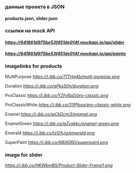 ### данные проекта в JSON

#### products.json, slider.json

### ссылки на mock API

#### *https://641861d975be53f451de014f.mockapi.io/api/slider*
#### *https://641861d975be53f451de014f.mockapi.io/api/paints*

### imagelinks for products
MultiPurpose *https://i.ibb.co/71THq4b/multi-purpose.png*

Duration *https://i.ibb.co/gPksS0n/duration.png*

ProClassic *https://i.ibb.co/Y2fy6pD/pro-classic.png*

ProClassicWhite *https://i.ibb.co/31fPbsq/pro-classic-white.png*

Enamel *https://i.ibb.co/wCkDcm3/enamel.png*

EnamelGreen *https://i.ibb.co/pZvxkkc/enamel-green.png*

Emerald *https://i.ibb.co/tzQ1rJg/emerald.png*

SuperPaint *https://i.ibb.co/68jX0RG/superpaint.png*

### image for slider

*https://i.ibb.co/HKWbmBS/Product-Slider-Frame1.png*